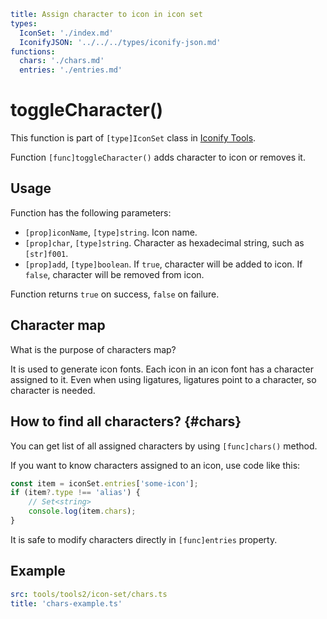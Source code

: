 ```yaml
title: Assign character to icon in icon set
types:
  IconSet: './index.md'
  IconifyJSON: '../../../types/iconify-json.md'
functions:
  chars: './chars.md'
  entries: './entries.md'
```

# toggleCharacter()

This function is part of `[type]IconSet` class in [Iconify Tools](../index.md).

Function `[func]toggleCharacter()` adds character to icon or removes it.

## Usage

Function has the following parameters:

- `[prop]iconName`, `[type]string`. Icon name.
- `[prop]char`, `[type]string`. Character as hexadecimal string, such as `[str]f001`.
- `[prop]add`, `[type]boolean`. If `true`, character will be added to icon. If `false`, character will be removed from icon.

Function returns `true` on success, `false` on failure.

## Character map

What is the purpose of characters map?

It is used to generate icon fonts. Each icon in an icon font has a character assigned to it. Even when using ligatures, ligatures point to a character, so character is needed.

## How to find all characters? {#chars}

You can get list of all assigned characters by using `[func]chars()` method.

If you want to know characters assigned to an icon, use code like this:

```ts
const item = iconSet.entries['some-icon'];
if (item?.type !== 'alias') {
	// Set<string>
	console.log(item.chars);
}
```

It is safe to modify characters directly in `[func]entries` property.

## Example

```yaml
src: tools/tools2/icon-set/chars.ts
title: 'chars-example.ts'
```
